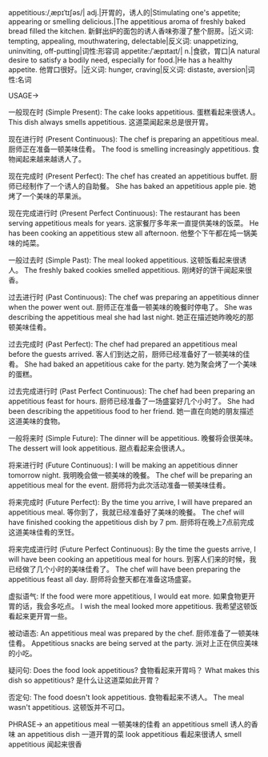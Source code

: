 appetitious:/ˌæpɪˈtɪʃəs/| adj.|开胃的，诱人的|Stimulating one's appetite; appearing or smelling delicious.|The appetitious aroma of freshly baked bread filled the kitchen.  新鲜出炉的面包的诱人香味弥漫了整个厨房。|近义词: tempting, appealing, mouthwatering, delectable|反义词: unappetizing, uninviting, off-putting|词性:形容词
appetite:/ˈæpɪtaɪt/| n.|食欲，胃口|A natural desire to satisfy a bodily need, especially for food.|He has a healthy appetite. 他胃口很好。|近义词: hunger, craving|反义词: distaste, aversion|词性:名词

USAGE->

一般现在时 (Simple Present):
The cake looks appetitious.  蛋糕看起来很诱人。
This dish always smells appetitious. 这道菜闻起来总是很开胃。

现在进行时 (Present Continuous):
The chef is preparing an appetitious meal. 厨师正在准备一顿美味佳肴。
The food is smelling increasingly appetitious.  食物闻起来越来越诱人了。


现在完成时 (Present Perfect):
The chef has created an appetitious buffet. 厨师已经制作了一个诱人的自助餐。
She has baked an appetitious apple pie. 她烤了一个美味的苹果派。

现在完成进行时 (Present Perfect Continuous):
The restaurant has been serving appetitious meals for years. 这家餐厅多年来一直提供美味的饭菜。
He has been cooking an appetitious stew all afternoon. 他整个下午都在炖一锅美味的炖菜。


一般过去时 (Simple Past):
The meal looked appetitious. 这顿饭看起来很诱人。
The freshly baked cookies smelled appetitious.  刚烤好的饼干闻起来很香。


过去进行时 (Past Continuous):
The chef was preparing an appetitious dinner when the power went out.  厨师正在准备一顿美味的晚餐时停电了。
She was describing the appetitious meal she had last night. 她正在描述她昨晚吃的那顿美味佳肴。


过去完成时 (Past Perfect):
The chef had prepared an appetitious meal before the guests arrived.  客人们到达之前，厨师已经准备好了一顿美味的佳肴。
She had baked an appetitious cake for the party. 她为聚会烤了一个美味的蛋糕。


过去完成进行时 (Past Perfect Continuous):
The chef had been preparing an appetitious feast for hours.  厨师已经准备了一场盛宴好几个小时了。
She had been describing the appetitious food to her friend. 她一直在向她的朋友描述这道美味的食物。


一般将来时 (Simple Future):
The dinner will be appetitious. 晚餐将会很美味。
The dessert will look appetitious. 甜点看起来会很诱人。


将来进行时 (Future Continuous):
I will be making an appetitious dinner tomorrow night. 我明晚会做一顿美味的晚餐。
The chef will be preparing an appetitious meal for the event. 厨师将为此次活动准备一顿美味佳肴。


将来完成时 (Future Perfect):
By the time you arrive, I will have prepared an appetitious meal.  等你到了，我就已经准备好了美味的晚餐。
The chef will have finished cooking the appetitious dish by 7 pm. 厨师将在晚上7点前完成这道美味佳肴的烹饪。


将来完成进行时 (Future Perfect Continuous):
By the time the guests arrive, I will have been cooking an appetitious meal for hours.  到客人们来的时候，我已经做了几个小时的美味佳肴了。
The chef will have been preparing the appetitious feast all day. 厨师将会整天都在准备这场盛宴。



虚拟语气:
If the food were more appetitious, I would eat more. 如果食物更开胃的话，我会多吃点。
I wish the meal looked more appetitious. 我希望这顿饭看起来更开胃一些。



被动语态:
An appetitious meal was prepared by the chef. 厨师准备了一顿美味佳肴。
Appetitious snacks are being served at the party.  派对上正在供应美味的小吃。



疑问句:
Does the food look appetitious? 食物看起来开胃吗？
What makes this dish so appetitious?  是什么让这道菜如此开胃？



否定句:
The food doesn't look appetitious. 食物看起来不诱人。
The meal wasn't appetitious. 这顿饭并不可口。



PHRASE->
an appetitious meal  一顿美味的佳肴
an appetitious smell  诱人的香味
an appetitious dish  一道开胃的菜
look appetitious 看起来很诱人
smell appetitious 闻起来很香
